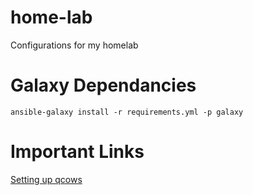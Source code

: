 # home-lab
Configurations for my homelab

# Galaxy Dependancies
`ansible-galaxy install -r requirements.yml -p galaxy`

# Important Links
[Setting up qcows](https://www.cyberciti.biz/faq/create-vm-using-the-qcow2-image-file-in-kvm/)

